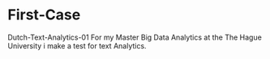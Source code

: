 # First-Case
Dutch-Text-Analytics-01
For my Master Big Data Analytics at the The Hague University i make a test for text Analytics.
